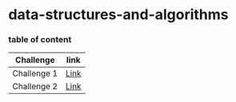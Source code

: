 # data-structures-and-algorithms

### table of content



| Challenge   | link |
| ----------- | ----------- |
| Challenge 1 | [Link](array-reverse/array-reverse.md)       |
|  Challenge 2   | [Link](insertShiftArray/insertShiftArray.md)        |
